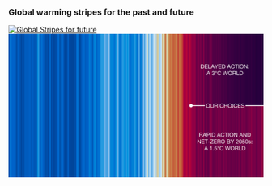 ### Global warming stripes for the past and future
[![Global Stripes for future](STRIPES/GLOBAL-STRIPES-CHOOSE-YOUR-FUTURE.png)](STRIPES/GLOBAL-STRIPES-CHOOSE-YOUR-FUTURE.png)
[![Global Stripes for future](STRIPES/GLOBAL-STRIPES-INCLUDING-TWO-FUTURES.png)](STRIPES/GLOBAL-STRIPES-INCLUDING-TWO-FUTURES.png)
